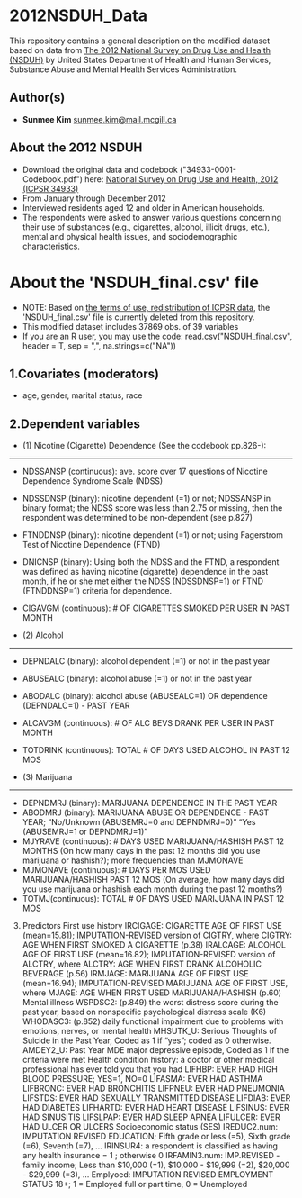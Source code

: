 2012NSDUH_Data
====================================================

This repository contains a general description on the modified dataset based on data from [The 2012 National Survey on Drug Use and Health (NSDUH)](https://datafiles.samhsa.gov/study-dataset/national-survey-drug-use-and-health-2012-nsduh-2012-ds0001-nid13763) by United States Department of Health and Human Services, Substance Abuse and Mental Health Services Administration.

Author(s)
-------
-   **Sunmee Kim** <sunmee.kim@mail.mcgill.ca>

About the 2012 NSDUH 
----------
- Download the original data and codebook ("34933-0001-Codebook.pdf") here: [National Survey on Drug Use and Health, 2012 (ICPSR 34933)](https://www.icpsr.umich.edu/icpsrweb/NAHDAP/studies/34933#)
- From January through December 2012
- Interviewed residents aged 12 and older in American households.
- The respondents were asked to answer various questions concerning their use of substances (e.g., cigarettes, alcohol, illicit drugs, etc.), mental and physical health issues, and sociodemographic characteristics.

About the 'NSDUH_final.csv' file
====================================================

- NOTE: Based on [the terms of use, redistribution of ICPSR data](https://www.icpsr.umich.edu/icpsrweb/content/datamanagement/policies/redistribute.html), the 'NSDUH_final.csv' file is currently deleted from this repository.
- This modified dataset includes 37869 obs. of  39 variables
- If you are an R user, you may use the code: read.csv("NSDUH_final.csv", header = T, sep = ",", na.strings=c("NA"))

1.Covariates (moderators)
-------
- age, gender, marital status, race

2.Dependent variables
-------
- (1) Nicotine (Cigarette) Dependence (See the codebook pp.826-):
-------
 - NDSSANSP (continuous): ave. score over 17 questions of Nicotine Dependence Syndrome Scale (NDSS)
 - NDSSDNSP (binary): nicotine dependent (=1) or not; NDSSANSP in binary format; the NDSS score was less than 2.75 or missing, then the respondent was determined to be non-dependent (see p.827)
 - FTNDDNSP (binary): nicotine dependent (=1) or not; using Fagerstrom Test of Nicotine Dependence (FTND)
 - DNICNSP (binary): Using both the NDSS and the FTND, a respondent was defined as having nicotine (cigarette) dependence in the past month, if he or she met either the NDSS (NDSSDNSP=1) or FTND (FTNDDNSP=1) criteria for dependence.
 - CIGAVGM (continuous): # OF CIGARETTES SMOKED PER USER IN PAST MONTH

- (2) Alcohol
-------
 - DEPNDALC (binary): alcohol dependent (=1) or not in the past year
 - ABUSEALC (binary): alcohol abuse (=1) or not in the past year
 - ABODALC (binary): alcohol abuse (ABUSEALC=1) OR dependence (DEPNDALC=1) - PAST YEAR
 - ALCAVGM (continuous): # OF ALC BEVS DRANK PER USER IN PAST MONTH
 - TOTDRINK (continuous): TOTAL # OF DAYS USED ALCOHOL IN PAST 12 MOS

- (3) Marijuana
-------
 - DEPNDMRJ (binary): MARIJUANA DEPENDENCE IN THE PAST YEAR
 - ABODMRJ (binary): MARIJUANA ABUSE OR DEPENDENCE - PAST YEAR; “No/Unknown (ABUSEMRJ=0 and DEPNDMRJ=0)” “Yes (ABUSEMRJ=1 or DEPNDMRJ=1)”
 - MJYRAVE (continuous): # DAYS USED MARIJUANA/HASHISH PAST 12 MONTHS (On how many days in the past 12 months did you use marijuana or hashish?); more frequencies than MJMONAVE
 - MJMONAVE (continuous): # DAYS PER MOS USED MARIJUANA/HASHISH PAST 12 MOS (On average, how many days did you use marijuana or hashish each month during the past 12 months?)
 - TOTMJ(continuous): TOTAL # OF DAYS USED MARIJUANA IN PAST 12 MOS

3. Predictors
First use history
IRCIGAGE: CIGARETTE AGE OF FIRST USE (mean=15.81); IMPUTATION-REVISED version of CIGTRY, where CIGTRY: AGE WHEN FIRST SMOKED A CIGARETTE (p.38)
IRALCAGE: ALCOHOL AGE OF FIRST USE (mean=16.82); IMPUTATION-REVISED version of ALCTRY, where ALCTRY: AGE WHEN FIRST DRANK ALCOHOLIC BEVERAGE (p.56)
IRMJAGE: MARIJUANA AGE OF FIRST USE (mean=16.94); IMPUTATION-REVISED MARIJUANA AGE OF FIRST USE, where MJAGE: AGE WHEN FIRST USED MARIJUANA/HASHISH (p.60)
Mental illness
WSPDSC2: (p.849) the worst distress score during the past year, based on nonspecific psychological distress scale (K6)
WHODASC3: (p.852) daily functional impairment due to problems with emotions, nerves, or mental health
MHSUTK_U: Serious Thoughts of Suicide in the Past Year, Coded as 1 if “yes”; coded as 0 otherwise.
AMDEY2_U: Past Year MDE major depressive episode, Coded as 1 if the criteria were met
Health condition history: a doctor or other medical professional has ever told you that you had
LIFHBP: EVER HAD HIGH BLOOD PRESSURE; YES=1, NO=0
LIFASMA: EVER HAD ASTHMA
LIFBRONC: EVER HAD BRONCHITIS
LIFPNEU: EVER HAD PNEUMONIA
LIFSTDS: EVER HAD SEXUALLY TRANSMITTED DISEASE
LIFDIAB: EVER HAD DIABETES
LIFHARTD: EVER HAD HEART DISEASE
LIFSINUS: EVER HAD SINUSITIS
LIFSLPAP: EVER HAD SLEEP APNEA
LIFULCER: EVER HAD ULCER OR ULCERS
Socioeconomic status (SES)
IREDUC2.num: IMPUTATION REVISED EDUCATION; Fifth grade or less (=5), Sixth grade (=6), Seventh (=7), …
IRINSUR4: a respondent is classified as having any health insurance = 1 ; otherwise 0
IRFAMIN3.num: IMP.REVISED - family income; Less than $10,000 (=1), $10,000 - $19,999 (=2), $20,000 - $29,999 (=3), …
Emplyoed: IMPUTATION REVISED EMPLOYMENT STATUS 18+; 1 = Employed full or part time, 0 = Unemployed
